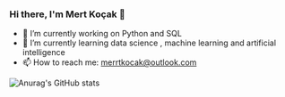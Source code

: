 ### Hi there, I'm Mert Koçak 👋
- 🔭 I’m currently working on Python and SQL
- 🌱 I’m currently learning data science , machine learning and artificial intelligence
- 📫 How to reach me: merrtkocak@outlook.com

![Anurag's GitHub stats](https://github-readme-stats.vercel.app/api?username=benmertkocak&show_icons=true&theme=merko)
